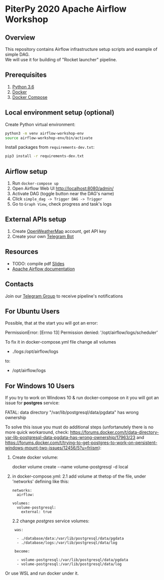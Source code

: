 # PiterPy 2020 Apache Airflow Workshop

## Overview
This repository contains Airflow infrastructure setup scripts and example of simple DAG.  
We will use it for building of "Rocket launcher" pipeline.

## Prerequisites
1. [Python 3.6](https://www.python.org/downloads/)
2. [Docker](https://www.docker.com/products/docker-desktop)
3. [Docker Compose](https://docs.docker.com/compose/install/)

## Local environment setup (optional)
Create Python virtual environment:
```bash
python3 -m venv airflow-workshop-env
source airflow-workshop-env/bin/activate
```

Install packages from `requirements-dev.txt`:
```bash
pip3 install -r requirements-dev.txt
```

## Airflow setup
1. Run `docker-compose up`
2. Open Airflow Web UI [http://localhost:8080/admin/](http://localhost:8080/admin/)
3. Activate DAG (toggle button near the DAG's name)
3. Click `simple_dag -> Trigger DAG -> Trigger`
4. Go to `Graph View`, check progress and task's logs

## External APIs setup
1. Create [OpenWeatherMap](https://openweathermap.org/appid) account, get API key
2. Create your own [Telegram Bot](https://core.telegram.org/bots#6-botfather)

## Resources
* TODO: compile pdf [Slides](https://docs.google.com/presentation/d/1C7AcKP23FAZcxmmpj5SA_qjvYvwJID5TG1-pXQ-YwX0/edit?usp=sharing)
* [Apache Airflow documentation](https://airflow.apache.org/docs/stable/)

## Contacts
Join our [Telegram Group](https://t.me/piter_py_2020_aw) to receive pipeline's notifications

## For Ubuntu Users
Possible, that at the start you will got an error:

PermissionError: [Errno 13] Permission denied: '/opt/airflow/logs/scheduler'

To fix it in docker-compose.yml file change all volumes

  - ./logs:/opt/airflow/logs

to:

  - /opt/airflow/logs


## For Windows 10 Users
If you try to work on Windows 10 & run docker-compose on it you will got an issue for **postgres** service:

FATAL:  data directory "/var/lib/postgresql/data/pgdata" has wrong ownership

To solve this issue you must do additional steps (unfortanutely there is no more quick workaround, check: https://forums.docker.com/t/data-directory-var-lib-postgresql-data-pgdata-has-wrong-ownership/17963/23 and https://forums.docker.com/t/trying-to-get-postgres-to-work-on-persistent-windows-mount-two-issues/12456/5?u=friism):

1. Create docker volume:

    docker volume create --name volume-postgresql -d local

2. in docker-compose.yml:
    2.1 add volume at thetop of the file, under 'networks' defining like this:

    ``` 
    networks:
      airflow:

    volumes:
      volume-postgresql:
        external: true
    ```

    2.2 change *postgres* service volumes:

        was:  
    ```
      - ./database/data:/var/lib/postgresql/data/pgdata
      - ./database/logs:/var/lib/postgresql/data/log
    ```

        become:
    ```
      - volume-postgresql:/var/lib/postgresql/data/pgdata
      - volume-postgresql:/var/lib/postgresql/data/log
    ```

Or use WSL and run docker under it. 
